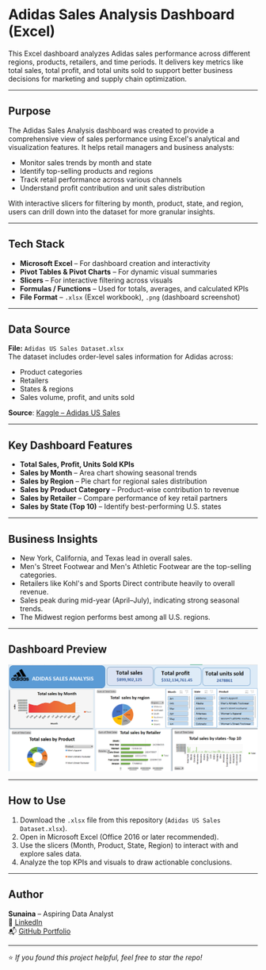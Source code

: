 
#  Adidas Sales Analysis Dashboard (Excel)

This Excel dashboard analyzes Adidas sales performance across different regions, products, retailers, and time periods. It delivers key metrics like total sales, total profit, and total units sold to support better business decisions for marketing and supply chain optimization.

---

## Purpose

The Adidas Sales Analysis dashboard was created to provide a comprehensive view of sales performance using Excel's analytical and visualization features. It helps retail managers and business analysts:
- Monitor sales trends by month and state
- Identify top-selling products and regions
- Track retail performance across various channels
- Understand profit contribution and unit sales distribution

With interactive slicers for filtering by month, product, state, and region, users can drill down into the dataset for more granular insights.

---

##  Tech Stack

-  **Microsoft Excel** – For dashboard creation and interactivity
-  **Pivot Tables & Pivot Charts** – For dynamic visual summaries
-  **Slicers** – For interactive filtering across visuals
-  **Formulas / Functions** – Used for totals, averages, and calculated KPIs
-  **File Format** – `.xlsx` (Excel workbook), `.png` (dashboard screenshot)

---

##  Data Source

**File:** `Adidas US Sales Dataset.xlsx`  
The dataset includes order-level sales information for Adidas across:
- Product categories
- Retailers
- States & regions
- Sales volume, profit, and units sold

 **Source**:  [Kaggle – Adidas US Sales](https://www.kaggle.com/datasets/sagarmorework/adidas-us-sales)  

---

## Key Dashboard Features

- **Total Sales, Profit, Units Sold KPIs**
- **Sales by Month** – Area chart showing seasonal trends
- **Sales by Region** – Pie chart for regional sales distribution
- **Sales by Product Category** – Product-wise contribution to revenue
- **Sales by Retailer** – Compare performance of key retail partners
- **Sales by State (Top 10)** – Identify best-performing U.S. states

---

##  Business Insights

- New York, California, and Texas lead in overall sales.
- Men's Street Footwear and Men's Athletic Footwear are the top-selling categories.
- Retailers like Kohl's and Sports Direct contribute heavily to overall revenue.
- Sales peak during mid-year (April–July), indicating strong seasonal trends.
- The Midwest region performs best among all U.S. regions.

---

##  Dashboard Preview

![Adidas Sales Dashboard](https://github.com/iamsunaina1/Adidas-sales-analysis--Excel/blob/main/snapshot%20of%20the%20dashboard%20(2).png)

---

##  How to Use

1. Download the `.xlsx` file from this repository (`Adidas US Sales Dataset.xlsx`).
2. Open in Microsoft Excel (Office 2016 or later recommended).
3. Use the slicers (Month, Product, State, Region) to interact with and explore sales data.
4. Analyze the top KPIs and visuals to draw actionable conclusions.

---

##  Author

**Sunaina** – Aspiring Data Analyst  
🔗 [LinkedIn](https://www.linkedin.com/in/sunaina-p-a-9704ba372/)  
📬 [GitHub Portfolio](https://github.com/iamsunaina1)

---
⭐ *If you found this project helpful, feel free to star the repo!*

